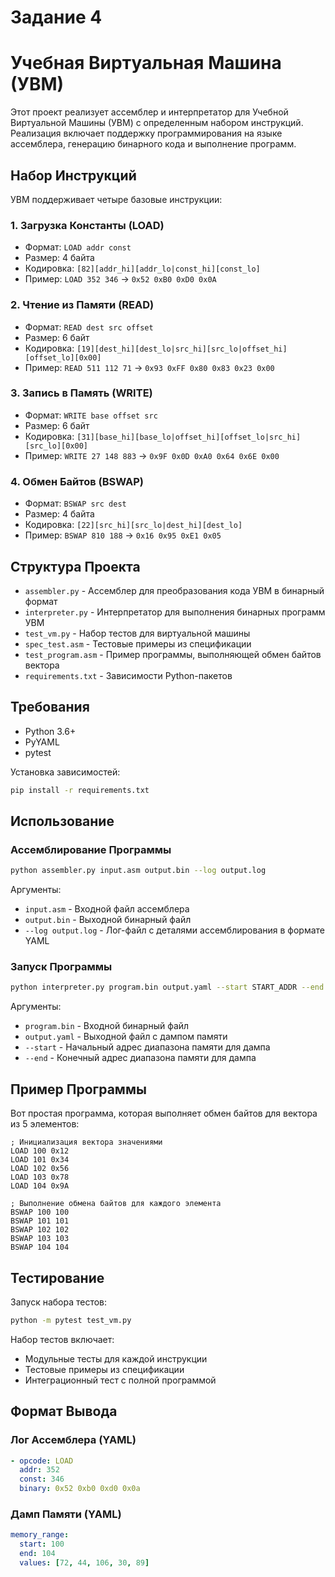 # Задание 4
# Учебная Виртуальная Машина (УВМ)

Этот проект реализует ассемблер и интерпретатор для Учебной Виртуальной Машины (УВМ) с определенным набором инструкций. Реализация включает поддержку программирования на языке ассемблера, генерацию бинарного кода и выполнение программ.

## Набор Инструкций

УВМ поддерживает четыре базовые инструкции:

### 1. Загрузка Константы (LOAD)
- Формат: `LOAD addr const`
- Размер: 4 байта
- Кодировка: `[82][addr_hi][addr_lo|const_hi][const_lo]`
- Пример: `LOAD 352 346` → `0x52 0xB0 0xD0 0x0A`

### 2. Чтение из Памяти (READ)
- Формат: `READ dest src offset`
- Размер: 6 байт
- Кодировка: `[19][dest_hi][dest_lo|src_hi][src_lo|offset_hi][offset_lo][0x00]`
- Пример: `READ 511 112 71` → `0x93 0xFF 0x80 0x83 0x23 0x00`

### 3. Запись в Память (WRITE)
- Формат: `WRITE base offset src`
- Размер: 6 байт
- Кодировка: `[31][base_hi][base_lo|offset_hi][offset_lo|src_hi][src_lo][0x00]`
- Пример: `WRITE 27 148 883` → `0x9F 0x0D 0xA0 0x64 0x6E 0x00`

### 4. Обмен Байтов (BSWAP)
- Формат: `BSWAP src dest`
- Размер: 4 байта
- Кодировка: `[22][src_hi][src_lo|dest_hi][dest_lo]`
- Пример: `BSWAP 810 188` → `0x16 0x95 0xE1 0x05`

## Структура Проекта

- `assembler.py` - Ассемблер для преобразования кода УВМ в бинарный формат
- `interpreter.py` - Интерпретатор для выполнения бинарных программ УВМ
- `test_vm.py` - Набор тестов для виртуальной машины
- `spec_test.asm` - Тестовые примеры из спецификации
- `test_program.asm` - Пример программы, выполняющей обмен байтов вектора
- `requirements.txt` - Зависимости Python-пакетов

## Требования

- Python 3.6+
- PyYAML
- pytest

Установка зависимостей:
```bash
pip install -r requirements.txt
```

## Использование

### Ассемблирование Программы

```bash
python assembler.py input.asm output.bin --log output.log
```

Аргументы:
- `input.asm` - Входной файл ассемблера
- `output.bin` - Выходной бинарный файл
- `--log output.log` - Лог-файл с деталями ассемблирования в формате YAML

### Запуск Программы

```bash
python interpreter.py program.bin output.yaml --start START_ADDR --end END_ADDR
```

Аргументы:
- `program.bin` - Входной бинарный файл
- `output.yaml` - Выходной файл с дампом памяти
- `--start` - Начальный адрес диапазона памяти для дампа
- `--end` - Конечный адрес диапазона памяти для дампа

## Пример Программы

Вот простая программа, которая выполняет обмен байтов для вектора из 5 элементов:

```assembly
; Инициализация вектора значениями
LOAD 100 0x12
LOAD 101 0x34
LOAD 102 0x56
LOAD 103 0x78
LOAD 104 0x9A

; Выполнение обмена байтов для каждого элемента
BSWAP 100 100
BSWAP 101 101
BSWAP 102 102
BSWAP 103 103
BSWAP 104 104
```

## Тестирование

Запуск набора тестов:
```bash
python -m pytest test_vm.py
```

Набор тестов включает:
- Модульные тесты для каждой инструкции
- Тестовые примеры из спецификации
- Интеграционный тест с полной программой

## Формат Вывода

### Лог Ассемблера (YAML)
```yaml
- opcode: LOAD
  addr: 352
  const: 346
  binary: 0x52 0xb0 0xd0 0x0a
```

### Дамп Памяти (YAML)
```yaml
memory_range:
  start: 100
  end: 104
  values: [72, 44, 106, 30, 89]
```
